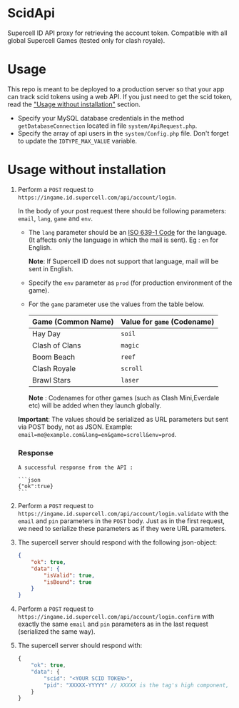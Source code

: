 # ScidApi
Supercell ID API proxy for retrieving the account token. Compatible with all global Supercell Games (tested only for clash royale).
# Usage
This repo is meant to be deployed to a production server so that your app can track scid tokens using a web API. If you just need to get the scid token, read the ["Usage without installation"](#usage-without-installation) section.

* Specify your MySQL database credentials in the method `getDatabaseConnection` located in file `system/ApiRequest.php`.
* Specify the array of api users in the `system/Config.php` file. Don't forget to update the `IDTYPE_MAX_VALUE` variable.
# Usage without installation

1. Perform a `POST` request to `https://ingame.id.supercell.com/api/account/login`.
   
   In the body of your post request there should be following parameters: `email`, `lang`, `game` and `env`.
   
   * The `lang` parameter should be an [ISO 639-1 Code](https://wikipedia.org/wiki/List_of_ISO_639-1_codes) for the language. (It affects only the language in which the mail is sent). Eg : `en` for English.
   
     **Note**: If Supercell ID does not support that language, mail will be sent in English.
   
   * Specify the `env` parameter as `prod` (for production environment of the game).
   
   * For the `game` parameter use the values from the table below.
   
      | Game (Common Name) | Value for `game` (Codename) |
      | ----- | ----- |
      | Hay Day | `soil` |
      | Clash of Clans | `magic` |
      | Boom Beach | `reef` |
      | Clash Royale | `scroll` |
      | Brawl Stars | `laser` |
      
      **Note** : Codenames for other games (such as Clash Mini,Everdale etc) will be added when they launch globally.
   
   **Important**: The values should be serialized as URL parameters but sent via POST body, not as JSON. Example: `email=me@example.com&lang=en&game=scroll&env=prod`.
   
   ### Response
       
       A successful response from the API :
       
       ```json
       {"ok":true}
       ```
3. Perform a `POST` request to `https://ingame.id.supercell.com/api/account/login.validate` with the `email` and `pin` parameters in the `POST` body. Just as in the first request, we need to serialize these parameters as if they were URL parameters.
4. The supercell server should respond with the following json-object:
   ```json
   {
       "ok": true,
       "data": {
           "isValid": true,
           "isBound": true
       }
   }
   ```
5. Perform a `POST` request to `https://ingame.id.supercell.com/api/account/login.confirm` with exactly the same `email` and `pin` parameters as in the last request (serialized the same way).
6. The supercell server should respond with:
   ```javascript
   {
       "ok": true,
       "data": {
           "scid": "<YOUR SCID TOKEN>",
           "pid": "XXXXX-YYYYY" // XXXXX is the tag's high component, YYYYY is the tag's low component
       }
   }
   ```
